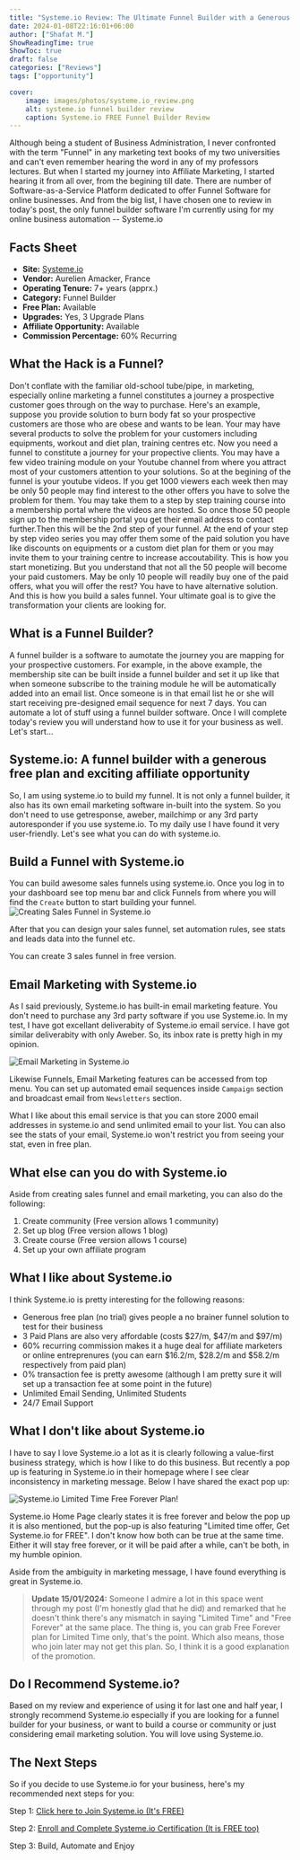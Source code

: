 ```yaml
---
title: "Systeme.io Review: The Ultimate Funnel Builder with a Generous FREE Plan"
date: 2024-01-08T22:16:01+06:00
author: ["Shafat M."]
ShowReadingTime: true
ShowToc: true
draft: false
categories: ["Reviews"]
tags: ["opportunity"]

cover: 
    image: images/photos/systeme.io_review.png
    alt: systeme.io funnel builder review
    caption: Systeme.io FREE Funnel Builder Review
---
```


Although being a student of Business Administration, I never confronted with the term "Funnel" in any marketing text books of my two universities and can't even remember hearing the word in any of my professors lectures. But when I started my journey into Affiliate Marketing, I started hearing it from all over, from the begining till date. There are number of Software-as-a-Service Platform dedicated to offer Funnel Software for online businesses. And from the big list, I have chosen one to review in today's post, the only funnel builder software I'm currently using for my online business automation -- Systeme.io

## Facts Sheet
- **Site:** [Systeme.io](https://systeme.io/?sa=sa00300702375afbe96ffe9694363e368653803c48)
- **Vendor:** Aurelien Amacker, France
- **Operating Tenure:** 7+ years (apprx.)
- **Category:** Funnel Builder
- **Free Plan:** Available
- **Upgrades:** Yes, 3 Upgrade Plans
- **Affiliate Opportunity:** Available 
- **Commission Percentage:** 60% Recurring


## What the Hack is a Funnel?
Don't conflate with the familiar old-school tube/pipe, in marketing, especially online marketing a funnel constitutes a journey a prospective customer goes through on the way to purchase. Here's an example, suppose you provide solution to burn body fat so your prospective customers are those who are obese and wants to be lean. Your may have several products to solve the problem for your customers including equipments, workout and diet plan, training centres etc. Now you need a funnel to constitute a journey for your propective clients. You may have a few video training module on your Youtube channel from where you attract most of your customers attention to your solutions. So at the begining of the funnel is your youtube videos. If you get 1000 viewers each week then may be only 50 people may find interest to the other offers you have to solve the problem for them. You may take them to a step by step training course into a membership portal where the videos are hosted. So once those 50 people sign up to the membership portal you get their email address to contact further.Then this will be the 2nd step of your funnel. At the end of your step by step video series you may offer them some of the paid solution you have like discounts on equipments or a custom diet plan for them or you may invite them to your training centre to increase accoutability. This is how you start monetizing. But you understand that not all the 50 people will become your paid customers. May be only 10 people will readily buy one of the paid offers, what you will offer the rest? You have to have alternative solution. And this is how you build a sales funnel. Your ultimate goal is to give the transformation your clients are looking for. 


## What is a Funnel Builder?
A funnel builder is a software to aumotate the journey you are mapping for your prospective customers. For example, in the above example, the membership site can be built inside a funnel builder and set it up like that when someone subscribe to the training module he will be automatically added into an email list. Once someone is in that email list he or she will start receiving pre-designed email sequence for next 7 days. You can automate a lot of stuff using a funnel builder software. Once I will complete today's review you will understand how to use it for your business as well. Let's start...

## Systeme.io: A funnel builder with a generous free plan and exciting affiliate opportunity

So, I am using systeme.io to build my funnel. It is not only a funnel builder, it also has its own email marketing software in-built into the system. So you don't need to use getresponse, aweber, mailchimp or any 3rd party autoresponder if you use systeme.io. To my daily use I have found it very user-friendly. Let's see what you can do with systeme.io. 

## Build a Funnel with Systeme.io

You can build awesome sales funnels using systeme.io. Once you log in to your dashboard see top menu bar and click Funnels from where you will find the `Create` button to start building your funnel. 
![Creating Sales Funnel in Systeme.io](/images/screenshots/creating_funnel_systemeio.png "steps to create a sales funnel")

After that you can design your sales funnel, set automation rules, see stats and leads data into the funnel etc. 

You can create 3 sales funnel in free version. 

## Email Marketing with Systeme.io

As I said previously, Systeme.io has built-in email marketing feature. You don't need to purchase any 3rd party software if you use Systeme.io. In my test, I have got excellant deliverabity of Systeme.io email service. I have got similar deliverabity with only Aweber. So, its inbox rate is pretty high in my opinion. 

![Email Marketing in Systeme.io](/images/screenshots/email_marketing_systemeio.png "email marketing feature can be accessed from top menu")

Likewise Funnels, Email Marketing features can be accessed from top menu. You can set up automated email sequences inside `Campaign` section and broadcast email from `Newsletters` section. 

What I like about this email service is that you can store 2000 email addresses in systeme.io and send unlimited email to your list. You can also see the stats of your email, Systeme.io won't restrict you from seeing your stat, even in free plan. 

## What else can you do with Systeme.io

Aside from creating sales funnel and email marketing, you can also do the following:

1. Create community (Free version allows 1 community)
2. Set up blog (Free version allows 1 blog)
3. Create course (Free version allows 1 course) 
4. Set up your own affiliate program

## What I like about Systeme.io

I think Systeme.io is pretty interesting for the following reasons:
- Generous free plan (no trial) gives people a no brainer funnel solution to test for their business 
- 3 Paid Plans are also very affordable (costs $27/m, $47/m and $97/m)
- 60% recurring commission makes it a huge deal for affiliate marketers or online entreprenures (you can earn $16.2/m, $28.2/m and $58.2/m respectively from paid plan)
- 0% transaction fee is pretty awesome (although I am pretty sure it will set up a transaction fee at some point in the future)
- Unlimited Email Sending, Unlimited Students
- 24/7 Email Support

## What I don't like about Systeme.io

I have to say I love Systeme.io a lot as it is clearly following a value-first business strategy, which is how I like to do this business. But recently a pop up is featuring in Systeme.io in their homepage where I see clear inconsistency in marketing message. Below I have shared the exact pop up:

![Systeme.io Limited Time Free Forever Plan!](/images/screenshots/systemeio_free_forever_plan.png)

Systeme.io Home Page clearly states it is free forever and below the pop up it is also mentioned, but the pop-up is also featuring "Limited time offer, Get Systeme.io for FREE". I don't know how both can be true at the same time. Either it will stay free forever, or it will be paid after a while, can't be both, in my humble opinion.

Aside from the ambiguity in marketing message, I have found everything is great in Systeme.io.

> **Update 15/01/2024:** Someone I admire a lot in this space went through my post (I'm honestly glad that he did) and remarked that he doesn't think there's any mismatch in saying "Limited Time" and "Free Forever" at the same place. The thing is, you can grab Free Forever plan for Limited Time only, that's the point. Which also means, those who join later may not get this plan. So, I think it is a good explanation of the promotion. 

## Do I Recommend Systeme.io?

Based on my review and experience of using it for last one and half year, I strongly recommend Systeme.io especially if you are looking for a funnel builder for your business, or want to build a course or community or just considering email marketing solution. You will love using Systeme.io. 


## The Next Steps

So if you decide to use Systeme.io for your business, here's my recommended next steps for you:

Step 1: [Click here to Join Systeme.io (It's FREE)](https://systeme.io/?sa=sa00300702375afbe96ffe9694363e368653803c48)

Step 2: [Enroll and Complete Systeme.io Certification (It is FREE too)](https://systeme.io/certification?sa=sa00300702375afbe96ffe9694363e368653803c48)

Step 3: Build, Automate and Enjoy

